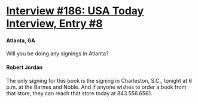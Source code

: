 # [Interview #186: USA Today Interview, Entry #8](https://www.theoryland.com/intvmain.php?i=186#8)

#### Atlanta, GA

Will you be doing any signings in Atlanta?

#### Robert Jordan

The only signing for this book is the signing in Charleston, S.C., tonight at 6 p.m. at the Barnes and Noble. And if anyone wishes to order a book from that store, they can reach that store today at 843.556.6561.

